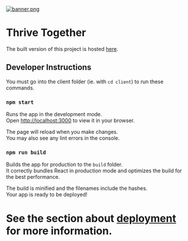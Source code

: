 [![banner.png](https://i.postimg.cc/HxdvGK84/banner.png)](https://postimg.cc/wt4QLwV7)

# Thrive Together

The built version of this project is hosted [here](https://thrive-together-iota.vercel.app/).

## Developer Instructions

You must go into the client folder (ie. with `cd client`) to run these commands.

### `npm start`

Runs the app in the development mode.\
Open [http://localhost:3000](http://localhost:3000) to view it in your browser.

The page will reload when you make changes.\
You may also see any lint errors in the console.

### `npm run build`

Builds the app for production to the `build` folder.\
It correctly bundles React in production mode and optimizes the build for the best performance.

The build is minified and the filenames include the hashes.\
Your app is ready to be deployed!

See the section about [deployment](https://facebook.github.io/create-react-app/docs/deployment) for more information.
=